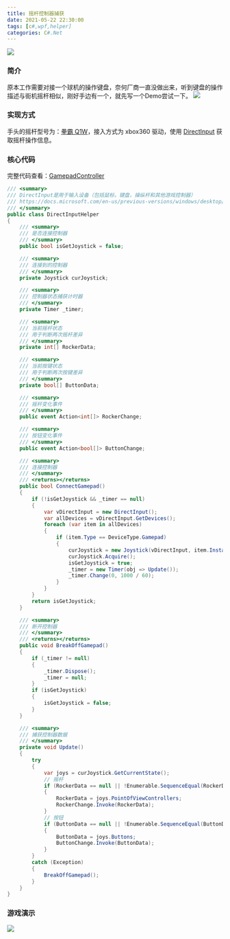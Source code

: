 ```yaml
---
title: 摇杆控制器捕获
date: 2021-05-22 22:30:00
tags: [c#,wpf,helper]
categories: C#.Net
---
```

<img src="https://sadness96.github.io/images/blog/csharp-DirectInput/QuanbaQ1Controller.png"/>

<!-- more -->
### 简介
原本工作需要对接一个球机的操作键盘，奈何厂商一直没做出来，听到键盘的操作描述与街机摇杆相似，刚好手边有一个，就先写一个Demo尝试一下。
<img src="https://sadness96.github.io/images/blog/csharp-DirectInput/722多光谱球机.jpg"/>

### 实现方式
手头的摇杆型号为：[拳霸 Q1W](http://www.qanba.com/ProductDetail/2059904.html)，接入方式为 xbox360 驱动，使用 [DirectInput](https://docs.microsoft.com/en-us/previous-versions/windows/desktop/ee418273(v=vs.85)) 获取摇杆操作信息。

### 核心代码
完整代码查看：[GamepadController](https://github.com/Sadness96/GamepadController)
``` csharp
/// <summary>
/// DirectInput是用于输入设备（包括鼠标，键盘，操纵杆和其他游戏控制器）
/// https://docs.microsoft.com/en-us/previous-versions/windows/desktop/ee418273(v=vs.85)
/// </summary>
public class DirectInputHelper
{
    /// <summary>
    /// 是否连接控制器
    /// </summary>
    public bool isGetJoystick = false;

    /// <summary>
    /// 连接到的控制器
    /// </summary>
    private Joystick curJoystick;

    /// <summary>
    /// 控制器状态捕获计时器
    /// </summary>
    private Timer _timer;

    /// <summary>
    /// 当前摇杆状态
    /// 用于判断两次摇杆差异
    /// </summary>
    private int[] RockerData;

    /// <summary>
    /// 当前按键状态
    /// 用于判断两次按键差异
    /// </summary>
    private bool[] ButtonData;

    /// <summary>
    /// 摇杆变化事件
    /// </summary>
    public event Action<int[]> RockerChange;

    /// <summary>
    /// 按钮变化事件
    /// </summary>
    public event Action<bool[]> ButtonChange;

    /// <summary>
    /// 连接控制器
    /// </summary>
    /// <returns></returns>
    public bool ConnectGamepad()
    {
        if (!isGetJoystick && _timer == null)
        {
            var vDirectInput = new DirectInput();
            var allDevices = vDirectInput.GetDevices();
            foreach (var item in allDevices)
            {
                if (item.Type == DeviceType.Gamepad)
                {
                    curJoystick = new Joystick(vDirectInput, item.InstanceGuid);
                    curJoystick.Acquire();
                    isGetJoystick = true;
                    _timer = new Timer(obj => Update());
                    _timer.Change(0, 1000 / 60);
                }
            }
        }
        return isGetJoystick;
    }

    /// <summary>
    /// 断开控制器
    /// </summary>
    /// <returns></returns>
    public void BreakOffGamepad()
    {
        if (_timer != null)
        {
            _timer.Dispose();
            _timer = null;
        }
        if (isGetJoystick)
        {
            isGetJoystick = false;
        }
    }

    /// <summary>
    /// 捕获控制器数据
    /// </summary>
    private void Update()
    {
        try
        {
            var joys = curJoystick.GetCurrentState();
            // 摇杆
            if (RockerData == null || !Enumerable.SequenceEqual(RockerData, joys.PointOfViewControllers))
            {
                RockerData = joys.PointOfViewControllers;
                RockerChange.Invoke(RockerData);
            }
            // 按钮
            if (ButtonData == null || !Enumerable.SequenceEqual(ButtonData, joys.Buttons))
            {
                ButtonData = joys.Buttons;
                ButtonChange.Invoke(ButtonData);
            }
        }
        catch (Exception)
        {
            BreakOffGamepad();
        }
    }
}
```

### 游戏演示
<img src="https://sadness96.github.io/images/blog/csharp-DirectInput/MameRecord.gif"/>